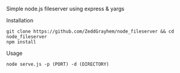 Simple node.js fileserver using express & yargs


Installation
```
git clone https://github.com/ZeddGrayhem/node_fileserver && cd node_fileserver
npm install
```

Usage
```
node serve.js -p (PORT) -d (DIRECTORY)
```
